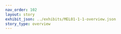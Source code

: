 ```yaml
---
nav_order: 102
layout: story
exhibit_json: ../exhibits/MEL01-1-1-overview.json
story_type: overview
---
```


